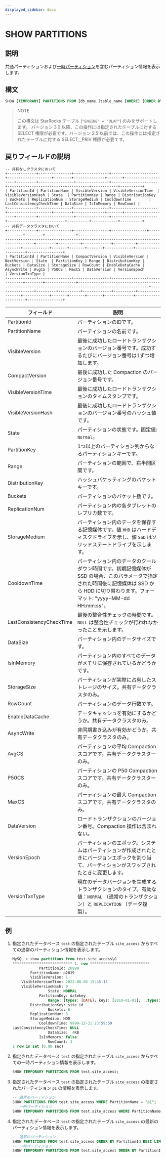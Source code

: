```yaml
---
displayed_sidebar: docs
---
```


# SHOW PARTITIONS

## 説明

共通パーティションおよび[一時パーティション](../../../table_design/data_distribution/Temporary_partition.md)を含むパーティション情報を表示します。

## 構文

```sql
SHOW [TEMPORARY] PARTITIONS FROM [db_name.]table_name [WHERE] [ORDER BY] [LIMIT]
```

> NOTE
>
> この構文は StarRocks テーブル (`"ENGINE" = "OLAP"`) のみをサポートします。
> バージョン 3.0 以降、この操作には指定されたテーブルに対する SELECT 権限が必要です。バージョン 2.5 以前では、この操作には指定されたテーブルに対する SELECT__PRIV 権限が必要です。

## 戻りフィールドの説明

```plaintext
-- 共有なしクラスタにおいて
+-------------+---------------+----------------+---------------------+--------------------+--------+--------------+-------+--------------------+---------+----------------+---------------+---------------------+--------------------------+----------+------------+----------+
| PartitionId | PartitionName | VisibleVersion | VisibleVersionTime  | VisibleVersionHash | State  | PartitionKey | Range | DistributionKey    | Buckets | ReplicationNum | StorageMedium | CooldownTime        | LastConsistencyCheckTime | DataSize | IsInMemory | RowCount |
+-------------+---------------+----------------+---------------------+--------------------+--------+--------------+-------+--------------------+---------+----------------+---------------+---------------------+--------------------------+----------+------------+----------+
-- 共有データクラスタにおいて
+-------------+---------------+----------------+----------------+-------------+--------+--------------+------------------------------------------------------------------------------------------------------+-----------------+---------+----------+-------------+----------+-----------------+------------+-------+-------+-------+-------------+--------------------+----------------+
| PartitionId | PartitionName | CompactVersion | VisibleVersion | NextVersion | State  | PartitionKey | Range | DistributionKey | Buckets | DataSize | StorageSize | RowCount | EnableDataCache | AsyncWrite | AvgCS | P50CS | MaxCS | DataVersion | VersionEpoch       | VersionTxnType |
+-------------+---------------+----------------+----------------+-------------+--------+--------------+------------------------------------------------------------------------------------------------------+-----------------+---------+----------+-------------+----------+-----------------+------------+-------+-------+-------+-------------+--------------------+----------------+
```

| **フィールド**            | **説明**                                                      |
| ------------------------ | ------------------------------------------------------------ |
| PartitionId              | パーティションのIDです。                                      |
| PartitionName            | パーティションの名前です。                                    |
| VisibleVersion           | 最後に成功したロードトランザクションのバージョン番号です。成功するたびにバージョン番号は1ずつ増加します。 |
| CompactVersion           | 最後に成功した Compaction のバージョン番号です。        |
| VisibleVersionTime       | 最後に成功したロードトランザクションのタイムスタンプです。   |
| VisibleVersionHash       | 最後に成功したロードトランザクションのバージョン番号のハッシュ値です。 |
| State                    | パーティションの状態です。固定値: `Normal`。                  |
| PartitionKey             | 1つ以上のパーティション列からなるパーティションキーです。     |
| Range                    | パーティションの範囲で、右半開区間です。                      |
| DistributionKey          | ハッシュバケッティングのバケットキーです。                    |
| Buckets                  | パーティションのバケット数です。                              |
| ReplicationNum           | パーティション内の各タブレットのレプリカ数です。              |
| StorageMedium            | パーティション内のデータを保存する記憶媒体です。値 `HHD` はハードディスクドライブを示し、値 `SSD` はソリッドステートドライブを示します。 |
| CooldownTime             | パーティション内のデータのクールダウン時間です。初期記憶媒体が SSD の場合、このパラメータで指定された時間後に記憶媒体は SSD から HDD に切り替わります。フォーマット: "yyyy-MM-dd HH:mm:ss"。 |
| LastConsistencyCheckTime | 最後の整合性チェックの時間です。`NULL` は整合性チェックが行われなかったことを示します。 |
| DataSize                 | パーティション内のデータサイズです。                          |
| IsInMemory               | パーティション内のすべてのデータがメモリに保存されているかどうかです。 |
| StorageSize              | パーティションが実際に占有したストレージのサイズ。共有データクラスタのみ。|
| RowCount                 | パーティションのデータ行数です。                              |
| EnableDataCache          | データキャッシュを有効にするかどうか。共有データクラスタのみ。 |
| AsyncWrite               | 非同期書き込みが有効かどうか。共有データクラスタのみ。             |
| AvgCS                    | パーティションの平均 Compaction スコアです。共有データクラスターのみ。 |
| P50CS                    | パーティションの P50 Compaction スコアです。共有データクラスターのみ。 |
| MaxCS                    | パーティションの最大 Compaction スコアです。共有データクラスタのみ。 |
| DataVersion              | ロードトランザクションのバージョン番号。Compaction 操作は含まれない。 |
| VersionEpoch             | パーティションのエポック。システムはパーティションが作成されたときにバージョンエポックを割り当て、パーティションがスワップされたときに変更します。 |
| VersionTxnType           | 現在のデータバージョンを生成するトランザクションのタイプ。有効な値：`NORMAL` （通常のトランザクション）と `REPLICATION` （データ複製）。 |

## 例

1. 指定されたデータベース `test` の指定されたテーブル `site_access` からすべての通常のパーティション情報を表示します。

    ```SQL
    MySQL > show partitions from test.site_access\G
    *************************** 1. row ***************************
                PartitionId: 20990
            PartitionName: p2019 
            VisibleVersion: 1
        VisibleVersionTime: 2023-08-08 15:45:13
        VisibleVersionHash: 0
                    State: NORMAL
                PartitionKey: datekey
                    Range: [types: [DATE]; keys: [2019-01-01]; ..types: [DATE]; keys: [2020-01-01]; )
            DistributionKey: site_id
                    Buckets: 6
            ReplicationNum: 3
            StorageMedium: HDD
                CooldownTime: 9999-12-31 23:59:59
    LastConsistencyCheckTime: NULL
                    DataSize:  4KB   
                IsInMemory: false
                    RowCount: 3 
    1 row in set (0.00 sec)
    ```

2. 指定されたデータベース `test` の指定されたテーブル `site_access` からすべての一時パーティション情報を表示します。

    ```sql
    SHOW TEMPORARY PARTITIONS FROM test.site_access;
    ```

3. 指定されたデータベース `test` の指定されたテーブル `site_access` の指定されたパーティション `p1` の情報を表示します。

    ```sql
    -- 通常のパーティション
    SHOW PARTITIONS FROM test.site_access WHERE PartitionName = "p1";
    -- 一時パーティション
    SHOW TEMPORARY PARTITIONS FROM test.site_access WHERE PartitionName = "p1";
    ```

4. 指定されたデータベース `test` の指定されたテーブル `site_access` の最新のパーティション情報を表示します。

    ```sql
    -- 通常のパーティション
    SHOW PARTITIONS FROM test.site_access ORDER BY PartitionId DESC LIMIT 1;
    -- 一時パーティション
    SHOW TEMPORARY PARTITIONS FROM test.site_access ORDER BY PartitionId DESC LIMIT 1;
    ```